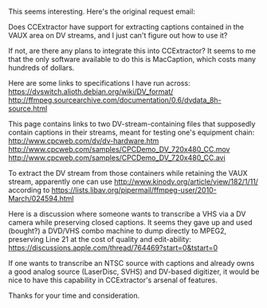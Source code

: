 This seems interesting. Here's the original request email:

Does CCExtractor have support for extracting captions contained in the
VAUX area on DV streams, and I just can't figure out how to use it?

If not, are there any plans to integrate this into CCExtractor? It seems
to me that the only software available to do this is MacCaption, which
costs many hundreds of dollars.

Here are some links to specifications I have run across:
<https://dvswitch.alioth.debian.org/wiki/DV_format/>
<http://ffmpeg.sourcearchive.com/documentation/0.6/dvdata_8h-source.html>

This page contains links to two DV-stream-containing files that
supposedly contain captions in their streams, meant for testing one's
equipment chain: <http://www.cpcweb.com/dv/dv-hardware.htm>
<http://www.cpcweb.com/samples/CPCDemo_DV_720x480_CC.mov>
<http://www.cpcweb.com/samples/CPCDemo_DV_720x480_CC.avi>

To extract the DV stream from those containers while retaining the VAUX
stream, apparently one can use
<http://www.kinodv.org/article/view/182/1/11/> according to
<https://lists.libav.org/pipermail/ffmpeg-user/2010-March/024594.html>

Here is a discussion where someone wants to transcribe a VHS via a DV
camera while preserving closed captions. It seems they gave up and used
(bought?) a DVD/VHS combo machine to dump directly to MPEG2, preserving
Line 21 at the cost of quality and edit-ability:
<https://discussions.apple.com/thread/764469?start=0&tstart=0>

If one wants to transcribe an NTSC source with captions and already owns
a good analog source (LaserDisc, SVHS) and DV-based digitizer, it would
be nice to have this capability in CCExtractor's arsenal of features.

Thanks for your time and consideration.
